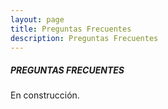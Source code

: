 ```yaml
---
layout: page
title: Preguntas Frecuentes
description: Preguntas Frecuentes
---
```


##### PREGUNTAS FRECUENTES

En construcción.


<!--
- fechas y llamamientos. qué pasa si lo muevo a julio/septiembre.
- específica/general.
- puedo elegir un tema específico en la general? cómo de concretas son las ofertas?
- puedo cambiar de profesor u oferta una vez asignados?
- puedo tener un tutor de fuera de la UC3M?
-->
